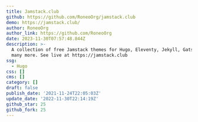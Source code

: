 ```yaml
---
title: Jamstack.club
github: https://github.com/RoneoOrg/jamstack.club
demo: https://jamstack.club/
author: RoneoOrg
author_link: https://github.com/RoneoOrg
date: 2023-11-30T07:57:48.844Z
description: >-
  A collection of free Jamstack themes for Hugo, Eleventy, Jekyll, Gatsby and
  many more. See live at https://jamstack.club
ssg:
  - Hugo
css: []
cms: []
category: []
draft: false
publish_date: '2021-11-24T22:05:03Z'
update_date: '2022-11-30T22:14:19Z'
github_star: 25
github_fork: 25
---
```

